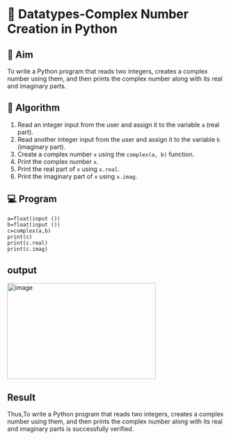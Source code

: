 # 🧮 Datatypes-Complex Number Creation in Python

## 🎯 Aim
To write a Python program that reads two integers, creates a complex number using them, and then prints the complex number along with its real and imaginary parts.

## 🧠 Algorithm
1. Read an integer input from the user and assign it to the variable `a` (real part).
2. Read another integer input from the user and assign it to the variable `b` (imaginary part).
3. Create a complex number `x` using the `complex(a, b)` function.
4. Print the complex number `x`.
5. Print the real part of `x` using `x.real`.
6. Print the imaginary part of `x` using `x.imag`.

## 💻 Program
```
a=float(input ())
b=float(input ())
c=complex(a,b)
print(c)
print(c.real)
print(c.imag)
```

## output
<img width="341" height="221" alt="image" src="https://github.com/user-attachments/assets/22187353-460c-49f4-a5e9-2cd8fe99b967" />


## Result
Thus,To write a Python program that reads two integers, creates a complex number using them, and then prints the complex number along with its real and imaginary parts is successfully verified.
